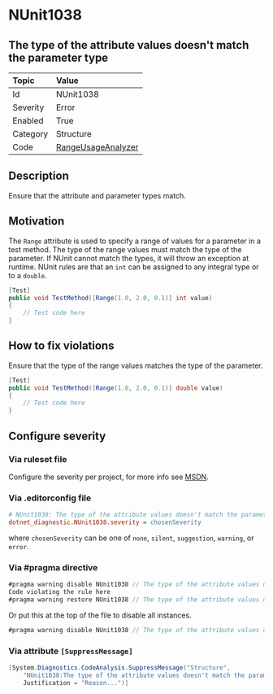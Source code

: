 # NUnit1038

## The type of the attribute values doesn't match the parameter type

| Topic    | Value
| :--      | :--
| Id       | NUnit1038
| Severity | Error
| Enabled  | True
| Category | Structure
| Code     | [RangeUsageAnalyzer](https://github.com/nunit/nunit.analyzers/blob/master/src/nunit.analyzers/RangeUsage/RangeUsageAnalyzer.cs)

## Description

Ensure that the attribute and parameter types match.

## Motivation

The `Range` attribute is used to specify a range of values for a parameter in a test method.
The type of the range values must match the type of the parameter.
If NUnit cannot match the types, it will throw an exception at runtime.
NUnit rules are that an `int` can be assigned to any integral type or to a `double`.

```csharp
[Test]
public void TestMethod([Range(1.0, 2.0, 0.1)] int value)
{
    // Test code here
}
```

## How to fix violations

Ensure that the type of the range values matches the type of the parameter.

```csharp
[Test]
public void TestMethod([Range(1.0, 2.0, 0.1)] double value)
{
    // Test code here
}
```

<!-- start generated config severity -->
## Configure severity

### Via ruleset file

Configure the severity per project, for more info see
[MSDN](https://learn.microsoft.com/en-us/visualstudio/code-quality/using-rule-sets-to-group-code-analysis-rules?view=vs-2022).

### Via .editorconfig file

```ini
# NUnit1038: The type of the attribute values doesn't match the parameter type
dotnet_diagnostic.NUnit1038.severity = chosenSeverity
```

where `chosenSeverity` can be one of `none`, `silent`, `suggestion`, `warning`, or `error`.

### Via #pragma directive

```csharp
#pragma warning disable NUnit1038 // The type of the attribute values doesn't match the parameter type
Code violating the rule here
#pragma warning restore NUnit1038 // The type of the attribute values doesn't match the parameter type
```

Or put this at the top of the file to disable all instances.

```csharp
#pragma warning disable NUnit1038 // The type of the attribute values doesn't match the parameter type
```

### Via attribute `[SuppressMessage]`

```csharp
[System.Diagnostics.CodeAnalysis.SuppressMessage("Structure",
    "NUnit1038:The type of the attribute values doesn't match the parameter type",
    Justification = "Reason...")]
```
<!-- end generated config severity -->
